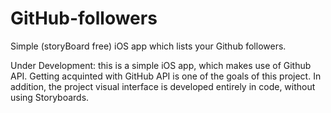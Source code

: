 # GitHub-followers
Simple (storyBoard free) iOS app which lists your Github followers.


Under Development: 
this is a simple iOS app, which makes use of Github API. Getting acquinted with GitHub API is one of the goals of this project.
In addition, the project visual interface is developed entirely in code, without using Storyboards.
